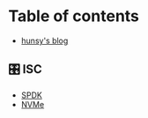 # Table of contents

* [hunsy's blog](README.md)

## 🎛️ ISC

* [SPDK](isc/spdk.md)
* [NVMe](isc/nvme.md)
